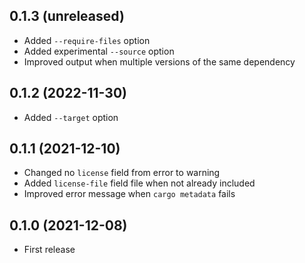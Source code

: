 ## 0.1.3 (unreleased)

- Added `--require-files` option
- Added experimental `--source` option
- Improved output when multiple versions of the same dependency

## 0.1.2 (2022-11-30)

- Added `--target` option

## 0.1.1 (2021-12-10)

- Changed no `license` field from error to warning
- Added `license-file` field file when not already included
- Improved error message when `cargo metadata` fails

## 0.1.0 (2021-12-08)

- First release
